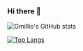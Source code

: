 ### Hi there 👋

<!--
**gmillio/gmillio** is a ✨ _special_ ✨ repository because its `README.md` (this file) appears on your GitHub profile.

Here are some ideas to get you started:

- 🔭 I’m currently working on ...
- 🌱 I’m currently learning ...
- 👯 I’m looking to collaborate on ...
- 🤔 I’m looking for help with ...
- 💬 Ask me about ...
- 📫 How to reach me: ...
- 😄 Pronouns: ...
- ⚡ Fun fact: ...
-->


![Gmillio's GitHub stats](https://github-readme-stats.vercel.app/api?username=gmillio&show_icons=true&bg_color=DEG,fe5b13,ff5ad8&hide_border=true&text_color=ffffff&title_color=ffffff&icon_color=ffffff)

[![Top Langs](https://github-readme-stats.vercel.app/api/top-langs/?username=gmillio&langs_count=8&bg_color=DEG,fe5b13,ff5ad8&hide_border=true&text_color=ffffff&title_color=ffffff&icon_color=ffffff)](https://github.com/gmillio/github-readme-stats) 
 



